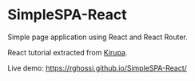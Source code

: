 # SimpleSPA-React

Simple page application using React and React Router.

React tutorial extracted from [Kirupa](https://www.kirupa.com/react/creating_single_page_app_react_using_react_router.htm).

Live demo: https://rghossi.github.io/SimpleSPA-React/